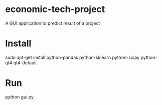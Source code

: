 # economic-tech-project
A GUI application to predict result of a project


# Install
sudo apt-get install python-pandas python-sklearn python-scipy python-qt4 qt4-default

# Run
python gui.py
